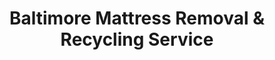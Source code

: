 ---
layout: location.njk
title: "Baltimore Mattress Removal & Recycling Service"
description: "Baltimore mattress recycling with 1M+ mattresses recycled nationwide. Next-day pickup  100% recycling guaranteed. Serving Charm City with healthcare and port industry scheduling."
permalink: /mattress-removal/maryland/baltimore/
city: Baltimore
state: Maryland
stateAbbreviation: MD
stateSlug: maryland
tier: 1
coordinates:
  lat: 39.2904
  lng: -76.6122
pricing:
  startingPrice: 125
  single: 125
  queen: 155
  king: 180
  boxSpring: 30
neighborhoods:
  - name: Inner Harbor
    zipCodes: [21202]
  - name: Federal Hill
    zipCodes: [21230]
  - name: Fells Point
    zipCodes: [21231]
  - name: Canton
    zipCodes: [21224]
  - name: Little Italy
    zipCodes: [21202]
  - name: Mount Vernon
    zipCodes: [21201]
  - name: Charles Village
    zipCodes: [21218]
  - name: Hampden
    zipCodes: [21211]
  - name: Roland Park
    zipCodes: [21210]
  - name: Guilford
    zipCodes: [21218]
  - name: Homeland
    zipCodes: [21212]
  - name: Towson
    zipCodes: [21204]
  - name: Catonsville
    zipCodes: [21228]
  - name: Dundalk
    zipCodes: [21222]
  - name: Essex
    zipCodes: [21221]
  - name: Parkville
    zipCodes: [21234]
  - name: Owings Mills
    zipCodes: [21117]
  - name: Pikesville
    zipCodes: [21208]
  - name: Reisterstown
    zipCodes: [21136]
  - name: Cockeysville
    zipCodes: [21030]
  - name: Hunt Valley
    zipCodes: [21031]
  - name: Timonium
    zipCodes: [21093]
  - name: Lutherville
    zipCodes: [21093]
  - name: Arbutus
    zipCodes: [21227]
  - name: Halethorpe
    zipCodes: [21227]
zipCodes: [21201, 21202, 21204, 21208, 21210, 21211, 21212, 21218, 21221, 21222, 21224, 21227, 21228, 21230, 21231, 21234]
recyclingPartners:
  - Baltimore City Department of Public Works
  - Baltimore County Bureau of Solid Waste
  - Waste Management of Maryland
  - Republic Services Baltimore
localRegulations: "Baltimore City requires bulk item scheduling through 311 services with advance notice, while Baltimore County operates designated collection days. We provide convenient door-to-door pickup anytime with guaranteed 100% mattress recycling."
nearbyCities:
  - name: Annapolis
    slug: annapolis
    distance: 30
    isSuburb: false
  - name: Frederick
    slug: frederick
    distance: 45
    isSuburb: false
reviews:
  count: 542
  featured:
    - text: "Residency means chaos. Called between surgeries, mattresses vanished next day. Hopkins parking nightmare avoided."
      author: "Dr. Sarah P."
      neighborhood: "Charles Village"
    - text: "Loading ships doesn't leave time for city bureaucracy and 311 hassles. These professionals understand waterfront work - showed up exactly when promised at our rowhouse. Fells Point's narrow streets didn't phase them one bit."
      author: "Mike D."
      neighborhood: "Fells Point"
    - text: "Basement looked like a mattress storage facility! Three old ones from kids growing up, guests, you name it. Honestly dreaded dealing with those steep Federal Hill basement stairs, but the team made it look effortless. One hour, boom, done."
      author: "Amanda & Joe R."
      neighborhood: "Federal Hill"
faqs:
  - question: "Do you guarantee 100% recycling for every Baltimore mattress?"
    answer: "Absolutely! We maintain 100% recycling rate across 1+ million mattresses nationwide over 13+ years. Every Baltimore mattress goes to certified facilities where springs become construction materials, foam becomes carpet padding, and fabrics enter textile recycling streams."
  - question: "How quickly can you schedule pickup throughout Baltimore areas?"
    answer: "Next-day service covers all Baltimore neighborhoods, from Inner Harbor high-rises to Roland Park homes and Canton waterfront properties. We coordinate efficiently around healthcare worker shifts and port industry schedules."
  - question: "Can you work with Baltimore's healthcare and port industry schedules?"
    answer: "Yes! Our 13+ years serving major cities means understanding hospital shift patterns, port worker schedules, and urban professional demands. We coordinate with Johns Hopkins, University of Maryland, and port facilities for convenient service timing."
  - question: "What's included in Baltimore's $125 starting price?"
    answer: "Complete service includes pickup from city or county areas, compliant disposal, transportation, and guaranteed 100% recycling. Additional charges apply for stairs ($10/flight) or carries over 75 feet. No landfill waste ever."
  - question: "Do you coordinate with Baltimore's healthcare and maritime schedules?"
    answer: "Definitely! We understand Charm City's economy including hospital systems, port operations, and downtown professional schedules. Our team works flexibly with busy families, healthcare workers, and maritime professionals throughout the Baltimore metro."
  - question: "How does your service differ from Baltimore City 311 and county collection?"
    answer: "Unlike city 311's advance scheduling requirements and county's designated collection days, our specialized service offers convenient next-day pickup with guaranteed 100% recycling - no advance notice needed, municipal coordination, or collection day restrictions."
  - question: "Are you licensed for Baltimore City and County operations?"
    answer: "Yes, we maintain full licensing for both Baltimore City and Baltimore County operations, working exclusively with approved facilities. Unlike basic municipal services that may use standard disposal methods, we guarantee every mattress reaches certified recycling facilities, supporting Maryland's environmental values with our proven 1+ million mattress recycling track record."
  - question: "Can you coordinate with healthcare workers and port professionals?"
    answer: "Absolutely! Our major city expertise includes scheduling with Johns Hopkins staff, University of Maryland medical professionals, port workers managing maritime schedules, and busy families throughout Charm City's diverse employment landscape. We provide reliable service matching professional demands."
schema:
  "@context": "https://schema.org"
  "@type": "LocalBusiness"
  "name": "A Bedder World Baltimore"
  "address":
    "@type": "PostalAddress"
    "addressLocality": "Baltimore"
    "addressRegion": "Maryland"
    "addressCountry": "US"
  "geo":
    "@type": "GeoCoordinates"
    "latitude": 39.2904
    "longitude": -76.6122
  "telephone": "720-263-6094"
  "priceRange": "$125-$180"
  "serviceArea": "Baltimore, Maryland"
  "aggregateRating":
    "@type": "AggregateRating"
    "ratingValue": "4.9"
    "reviewCount": "542"
pageContent:
  heroDescription: "Comprehensive mattress removal throughout Charm City. Next-day pickup from Inner Harbor to Roland Park across all Baltimore neighborhoods. Flexible scheduling for healthcare professionals, port workers, and urban families. Backed by 1M+ mattresses recycled nationwide."
  aboutService: |
    <p>Baltimore's diverse urban landscape and major employment sectors require mattress pickup scheduling that works around hospital shifts, port operations, and downtown professional schedules. Our service spans Charm City from Inner Harbor waterfront high-rises to historic neighborhoods like Fells Point and modern suburbs in Hunt Valley, making mattress removal efficient for Maryland's largest city with its distinctive healthcare, maritime, and professional employment base.</p>
    
    <p>Over 2,100 Baltimore customers have chosen our dependable service over city 311 scheduling limitations and county collection day restrictions. From clearing Johns Hopkins medical staff housing during residency transitions to helping port workers upgrade home furniture and assisting urban families during relocations, our pickup timing coordinates seamlessly with this major city's unique healthcare system schedules and maritime industry demands.</p>
    
    <p>Every mattress receives 100% recycling through certified facilities - never contributing to Baltimore City or County landfill burden. Springs become construction materials, foam transforms into carpet padding, while fabric enters textile recycling streams. This environmental responsibility reflects Baltimore's urban sustainability goals and Maryland's environmental leadership, supported by our 1+ million mattress recycling milestone nationwide.</p>
  serviceAreasIntro: "Throughout Baltimore's diverse communities from Inner Harbor's waterfront districts to historic Charles Village and suburban areas across Maryland's premier urban center, our service network covers all residential zones:"
  regulationsCompliance: "Operating as licensed Baltimore City and County waste haulers with specialized mattress recycling, we coordinate within municipal collection systems and county waste management schedules. While city 311 requires advance scheduling coordination and county mandates designated collection days, our service provides immediate next-day pickup with transparent pricing and guaranteed 100% recycling through certified facilities - eliminating advance notice requirements, municipal coordination, and collection day limitations."
  environmentalImpact: |
    <p>Major city mattress waste from healthcare worker housing changes, port industry relocations, and urban family transitions generates substantial disposal volume, yet our recycling-first approach eliminates all Baltimore mattresses from municipal and county landfill disposal. Contributing to our 1+ million mattresses recycled nationwide throughout 13+ years, every Baltimore pickup advances environmental protection through comprehensive materials recovery supporting healthcare industry sustainability initiatives and urban community environmental responsibility.</p>
    
    <p>Regional partnerships process Baltimore mattresses into productive materials - steel springs support Chesapeake Bay area construction projects, memory foam becomes underlay for healthcare and maritime facilities, while fabric elements join textile recycling networks. This approach aligns with Johns Hopkins and University of Maryland sustainability objectives while supporting Maryland environmental initiatives and responsible urban waste management reflecting Baltimore's position as the Mid-Atlantic's distinguished healthcare and maritime center.</p>
    
    <p>Healthcare professionals, port workers, urban families, and residents throughout Baltimore neighborhoods benefit from mattress disposal maintaining materials in productive circulation rather than consuming municipal landfill capacity. Our environmental responsibility supports the community's healthcare excellence objectives and maritime leadership while advancing sustainable practices honoring Baltimore's position as Maryland's premier urban center and East Coast healthcare hub.</p>
  howItWorksScheduling: "Appointment scheduling accommodates Baltimore's urban calendar - coordinating around hospital system schedules, port operation timing, downtown professional demands, and neighborhood activities while respecting professional work requirements and urban access protocols throughout Maryland's distinguished healthcare and maritime center."
  howItWorksService: "Our experienced team navigates Baltimore's complex urban landscape expertly - from Inner Harbor high-rise coordination to historic neighborhood logistics and suburban area service throughout the Baltimore metro's distinguished healthcare and maritime employment center."
  howItWorksDisposal: "Every Baltimore mattress contributes to our 1+ million recycling achievement through systematic materials separation procedures. Springs, foam, and fabrics undergo certified facility processing, transforming major city waste into productive new materials rather than municipal landfill burden - supporting Baltimore's urban excellence objectives and nationwide sustainability advancement through responsible Charm City stewardship."
  sidebarStats:
    mattressesRemoved: "2,147"
---